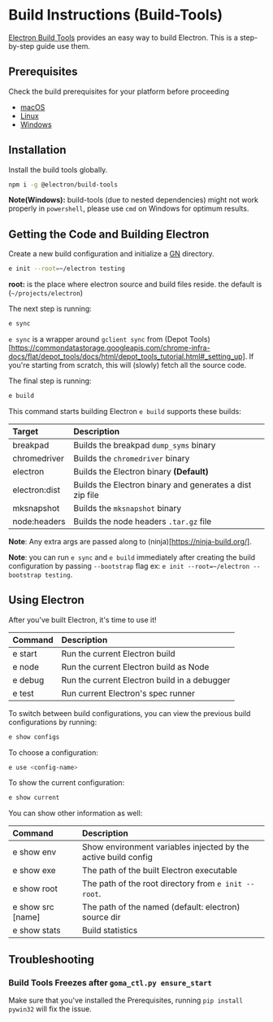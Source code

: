 # Build Instructions (Build-Tools)

[Electron Build Tools](https://github.com/electron/build-tools) provides an easy way to build Electron. This is a step-by-step guide use them.

## Prerequisites

Check the build prerequisites for your platform before proceeding

  * [macOS](build-instructions-macos.md#prerequisites)
  * [Linux](build-instructions-linux.md#prerequisites)
  * [Windows](build-instructions-windows.md#prerequisites)

## Installation

Install the build tools globally.

```sh
npm i -g @electron/build-tools
```

**Note(Windows):** build-tools (due to nested dependencies) might not work properly in `powershell`, please use `cmd` on Windows for optimum results.

## Getting the Code and Building Electron

Create a new build configuration and initialize a [GN](https://chromium.googlesource.com/chromium/src/tools/gn/+/48062805e19b4697c5fbd926dc649c78b6aaa138/README.md) directory.

```sh
e init --root=~/electron testing
```

**root:** is the place where electron source and build files reside. the default is (`~/projects/electron`)

The next step is running:
```sh
e sync
```

`e sync` is a wrapper around `gclient sync` from (Depot Tools)[https://commondatastorage.googleapis.com/chrome-infra-docs/flat/depot_tools/docs/html/depot_tools_tutorial.html#_setting_up]. If you're starting from scratch, this will (slowly) fetch all the source code.

The final step is running:

```sh
e build
```

This command starts building Electron `e build` supports these builds:

| Target        | Description                                              |
|:--------------|:---------------------------------------------------------|
| breakpad      | Builds the breakpad `dump_syms` binary                   |
| chromedriver  | Builds the `chromedriver` binary                         |
| electron      | Builds the Electron binary **(Default)**                 |
| electron:dist | Builds the Electron binary and generates a dist zip file |
| mksnapshot    | Builds the `mksnapshot` binary                           |
| node:headers  | Builds the node headers `.tar.gz` file                   |

**Note**: Any extra args are passed along to (ninja)[https://ninja-build.org/].

**Note**: you can run `e sync` and `e build` immediately after creating the build configuration by passing `--bootstrap` flag ex: `e init --root=~/electron --bootstrap testing`.


## Using Electron

After you've built Electron, it's time to use it!

| Command | Description                                  |
|:--------|:---------------------------------------------|
| e start | Run the current Electron build               |
| e node  | Run the current Electron build as Node       |
| e debug | Run the current Electron build in a debugger |
| e test  | Run current Electron's spec runner           |

To switch between build configurations, you can view the previous build configurations by running:
```sh
e show configs
```

To choose a configuration:
```sh
e use <config-name>
```

To show the current configuration:
```sh
e show current
```

You can show other information as well:

| Command           | Description                                                    |
|:------------------|:---------------------------------------------------------------|
| e show env        | Show environment variables injected by the active build config |
| e show exe        | The path of the built Electron executable                      |
| e show root       | The path of the root directory from `e init --root`.           |
| e show src [name] | The path of the named (default: electron) source dir           |
| e show stats      | Build statistics                                               |


## Troubleshooting

### Build Tools Freezes after `goma_ctl.py ensure_start`

Make sure that you've installed the Prerequisites, running `pip install pywin32` will fix the issue.
